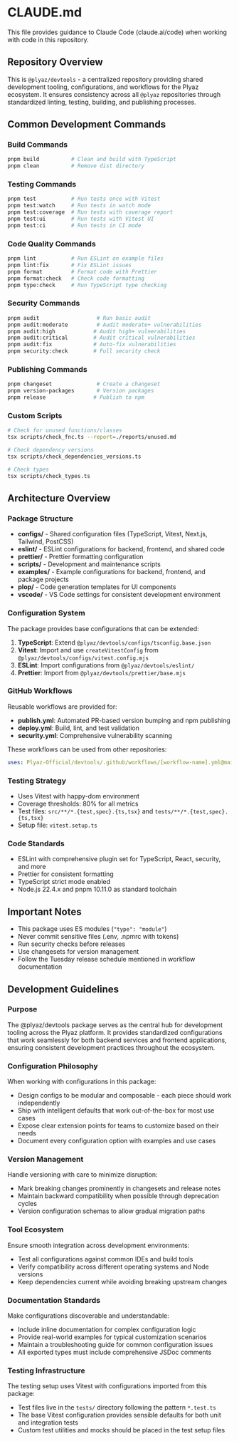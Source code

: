 # CLAUDE.md

This file provides guidance to Claude Code (claude.ai/code) when working with code in this repository.

## Repository Overview

This is `@plyaz/devtools` - a centralized repository providing shared development tooling, configurations, and workflows for the Plyaz ecosystem. It ensures consistency across all `@plyaz` repositories through standardized linting, testing, building, and publishing processes.

## Common Development Commands

### Build Commands
```bash
pnpm build          # Clean and build with TypeScript
pnpm clean          # Remove dist directory
```

### Testing Commands
```bash
pnpm test           # Run tests once with Vitest
pnpm test:watch     # Run tests in watch mode
pnpm test:coverage  # Run tests with coverage report
pnpm test:ui        # Run tests with Vitest UI
pnpm test:ci        # Run tests in CI mode
```

### Code Quality Commands
```bash
pnpm lint           # Run ESLint on example files
pnpm lint:fix       # Fix ESLint issues
pnpm format         # Format code with Prettier
pnpm format:check   # Check code formatting
pnpm type:check     # Run TypeScript type checking
```

### Security Commands
```bash
pnpm audit                  # Run basic audit
pnpm audit:moderate         # Audit moderate+ vulnerabilities
pnpm audit:high            # Audit high+ vulnerabilities
pnpm audit:critical        # Audit critical vulnerabilities
pnpm audit:fix             # Auto-fix vulnerabilities
pnpm security:check        # Full security check
```

### Publishing Commands
```bash
pnpm changeset              # Create a changeset
pnpm version-packages       # Version packages
pnpm release               # Publish to npm
```

### Custom Scripts
```bash
# Check for unused functions/classes
tsx scripts/check_fnc.ts --report=./reports/unused.md

# Check dependency versions
tsx scripts/check_dependencies_versions.ts

# Check types
tsx scripts/check_types.ts
```

## Architecture Overview

### Package Structure
- **configs/** - Shared configuration files (TypeScript, Vitest, Next.js, Tailwind, PostCSS)
- **eslint/** - ESLint configurations for backend, frontend, and shared code
- **prettier/** - Prettier formatting configuration
- **scripts/** - Development and maintenance scripts
- **examples/** - Example configurations for backend, frontend, and package projects
- **plop/** - Code generation templates for UI components
- **vscode/** - VS Code settings for consistent development environment

### Configuration System
The package provides base configurations that can be extended:

1. **TypeScript**: Extend `@plyaz/devtools/configs/tsconfig.base.json`
2. **Vitest**: Import and use `createVitestConfig` from `@plyaz/devtools/configs/vitest.config.mjs`
3. **ESLint**: Import configurations from `@plyaz/devtools/eslint/`
4. **Prettier**: Import from `@plyaz/devtools/prettier/base.mjs`

### GitHub Workflows
Reusable workflows are provided for:
- **publish.yml**: Automated PR-based version bumping and npm publishing
- **deploy.yml**: Build, lint, and test validation
- **security.yml**: Comprehensive vulnerability scanning

These workflows can be used from other repositories:
```yaml
uses: Plyaz-Official/devtools/.github/workflows/[workflow-name].yml@main
```

### Testing Strategy
- Uses Vitest with happy-dom environment
- Coverage thresholds: 80% for all metrics
- Test files: `src/**/*.{test,spec}.{ts,tsx}` and `tests/**/*.{test,spec}.{ts,tsx}`
- Setup file: `vitest.setup.ts`

### Code Standards
- ESLint with comprehensive plugin set for TypeScript, React, security, and more
- Prettier for consistent formatting
- TypeScript strict mode enabled
- Node.js 22.4.x and pnpm 10.11.0 as standard toolchain

## Important Notes
- This package uses ES modules (`"type": "module"`)
- Never commit sensitive files (.env, .npmrc with tokens)
- Run security checks before releases
- Use changesets for version management
- Follow the Tuesday release schedule mentioned in workflow documentation

## Development Guidelines

### Purpose
The @plyaz/devtools package serves as the central hub for development tooling across the Plyaz platform. It provides standardized configurations that work seamlessly for both backend services and frontend applications, ensuring consistent development practices throughout the ecosystem.

### Configuration Philosophy
When working with configurations in this package:
- Design configs to be modular and composable - each piece should work independently
- Ship with intelligent defaults that work out-of-the-box for most use cases
- Expose clear extension points for teams to customize based on their needs
- Document every configuration option with examples and use cases

### Version Management
Handle versioning with care to minimize disruption:
- Mark breaking changes prominently in changesets and release notes
- Maintain backward compatibility when possible through deprecation cycles
- Version configuration schemas to allow gradual migration paths

### Tool Ecosystem
Ensure smooth integration across development environments:
- Test all configurations against common IDEs and build tools
- Verify compatibility across different operating systems and Node versions
- Keep dependencies current while avoiding breaking upstream changes

### Documentation Standards
Make configurations discoverable and understandable:
- Include inline documentation for complex configuration logic
- Provide real-world examples for typical customization scenarios
- Maintain a troubleshooting guide for common configuration issues
- All exported types must include comprehensive JSDoc comments

### Testing Infrastructure
The testing setup uses Vitest with configurations imported from this package:
- Test files live in the `tests/` directory following the pattern `*.test.ts`
- The base Vitest configuration provides sensible defaults for both unit and integration tests
- Custom test utilities and mocks should be placed in the test setup files